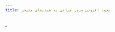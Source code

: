 ```yaml
---
title: نحوه افزودن سرور میانی به هیدیفای منیجر
---
```


[.](https://github.com/hiddify/Hiddify-Manager/wiki/How-to-add-relay-domain-to-Hiddify-manager)